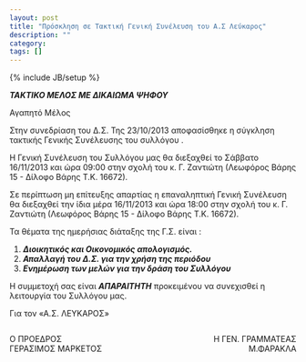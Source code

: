 ```yaml
---
layout: post
title: "Πρόσκληση σε Τακτική Γενική Συνέλευση του Α.Σ Λεύκαρος"
description: ""
category: 
tags: []
---
```

{% include JB/setup %}

**_ΤΑΚΤΙΚΟ ΜΕΛΟΣ ΜΕ ΔΙΚΑΙΩΜΑ ΨΗΦΟΥ_**


Αγαπητό Μέλος

Στην συνεδρίαση του Δ.Σ. Της 23/10/2013 αποφασίσθηκε η σύγκληση τακτικής Γενικής Συνέλευσης του συλλόγου .

Η Γενική Συνέλευση του Συλλόγου μας θα διεξαχθεί το Σάββατο 16/11/2013 και ώρα 09:00 στην σχολή του κ. Γ. Ζαντιώτη (Λεωφόρος Βάρης 15 - Δίλοφο Βάρης Τ.Κ. 16672).

Σε περίπτωση μη επίτευξης απαρτίας η επαναληπτική Γενική Συνέλευση θα διεξαχθεί την ίδια μέρα 16/11/2013 και ώρα 18:00 στην σχολή του κ. Γ. Ζαντιώτη (Λεωφόρος Βάρης 15 - Δίλοφο Βάρης Τ.Κ. 16672).
               
Τα θέματα της ημερήσιας διάταξης της Γ.Σ. είναι :
1. **_Διοικητικός και Οικονομικός απολογισμός._**
1. **_Απαλλαγή του Δ.Σ. για την χρήση της περιόδου_** 
1. **_Ενημέρωση των μελών για την δράση του Συλλόγου_**

Η συμμετοχή σας είναι **_ΑΠΑΡΑΙΤΗΤΗ_** προκειμένου να συνεχισθεί η λειτουργία του Συλλόγου μας. 

Για τον «Α.Σ. ΛΕΥΚΑΡΟΣ»
<p style="float: left;">
Ο ΠΡΟΕΔΡΟΣ
<br>
ΓΕΡΑΣΙΜΟΣ ΜΑΡΚΕΤΟΣ
</p>
<p style="float: right;" align="right">
Η ΓΕΝ. ΓΡΑΜΜΑΤΕΑΣ
<br>
Μ.ΦΑΡΑΚΛΑ
</p>
